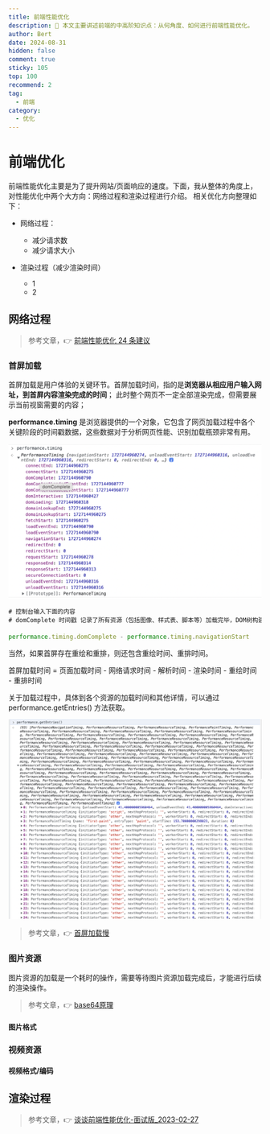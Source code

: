 ```yaml
---
title: 前端性能优化
description: 💁 本文主要讲述前端的中高阶知识点：从何角度、如何进行前端性能优化。
author: Bert
date: 2024-08-31
hidden: false
comment: true
sticky: 105
top: 100
recommend: 2
tag:
  - 前端
category:
  - 优化
---
```

# 前端优化

前端性能优化主要是为了提升网站/页面响应的速度。下面，我从整体的角度上，对性能优化中两个大方向：网络过程和渲染过程进行介绍。
相关优化方向整理如下：

- 网络过程：
  - 减少请求数
  - 减少请求大小

- 渲染过程（减少渲染时间）
  - 1
  - 2

## 网络过程

> 参考文章，👉 [前端性能优化 24 条建议](https://zhuanlan.zhihu.com/p/651162833)

### 首屏加载

首屏加载是用户体验的关键环节。首屏加载时间，指的是**浏览器从相应用户输入网址，到首屏内容渲染完成的时间**；
此时整个网页不一定全部渲染完成，但需要展示当前视窗需要的内容；

**performance.timing** 是浏览器提供的一个对象，它包含了网页加载过程中各个关键阶段的时间戳数据，这些数据对于分析网页性能、识别加载瓶颈非常有用。

![performance.timing 对象](../image/optimize/1.png)

```javascript
# 控制台输入下面的内容
# domComplete 时间戳 记录了所有资源（包括图像、样式表、脚本等）加载完毕，DOM树构建完成，且所有 load 事件处理程序待触发的时间。

performance.timing.domComplete - performance.timing.navigationStart
```

当然，如果首屏存在重绘和重排，则还包含重绘时间、重排时间。

首屏加载时间 = 页面加载时间 - 网络请求时间 - 解析时间 - 渲染时间 - 重绘时间 - 重排时间

关于加载过程中，具体到各个资源的加载时间和其他详情，可以通过 performance.getEntries() 方法获取。

![performance.getEntries() 执行结果](../image/optimize/2.png)

> 参考文章，👉 [首屏加载慢](https://blog.csdn.net/weixin_45678402/article/details/138162240)



### 图片资源

图片资源的加载是一个耗时的操作，需要等待图片资源加载完成后，才能进行后续的渲染操作。

> 参考文章，👉 [base64原理](https://juejin.cn/post/7392250499151511552)


#### 图片格式


### 视频资源

#### 视频格式/编码


## 渲染过程


> 参考文章，👉 [谈谈前端性能优化-面试版_2023-02-27](https://zhuanlan.zhihu.com/p/609699881)

